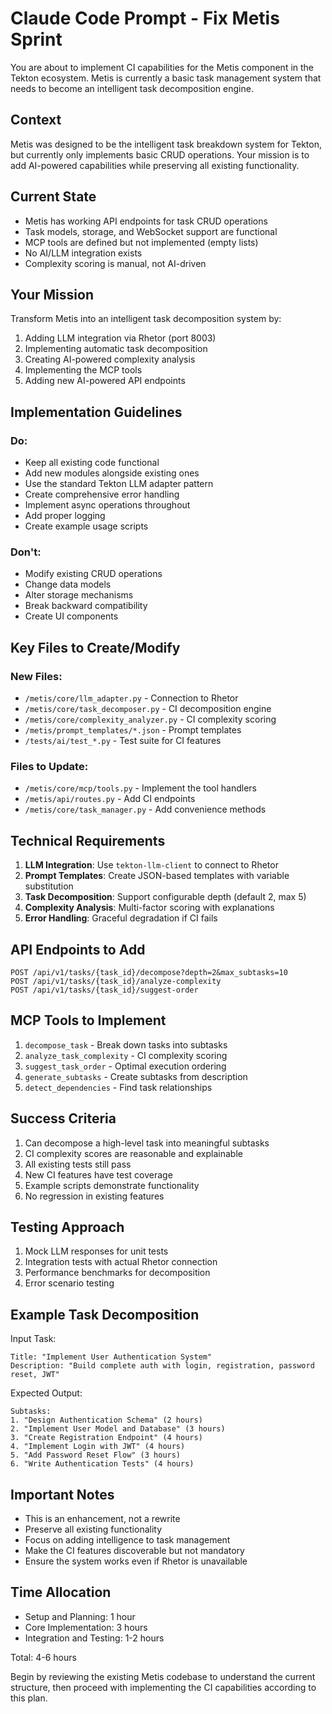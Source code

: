 # Claude Code Prompt - Fix Metis Sprint

You are about to implement CI capabilities for the Metis component in the Tekton ecosystem. Metis is currently a basic task management system that needs to become an intelligent task decomposition engine.

## Context

Metis was designed to be the intelligent task breakdown system for Tekton, but currently only implements basic CRUD operations. Your mission is to add AI-powered capabilities while preserving all existing functionality.

## Current State

- Metis has working API endpoints for task CRUD operations
- Task models, storage, and WebSocket support are functional
- MCP tools are defined but not implemented (empty lists)
- No AI/LLM integration exists
- Complexity scoring is manual, not AI-driven

## Your Mission

Transform Metis into an intelligent task decomposition system by:

1. Adding LLM integration via Rhetor (port 8003)
2. Implementing automatic task decomposition
3. Creating AI-powered complexity analysis
4. Implementing the MCP tools
5. Adding new AI-powered API endpoints

## Implementation Guidelines

### Do:
- Keep all existing code functional
- Add new modules alongside existing ones
- Use the standard Tekton LLM adapter pattern
- Create comprehensive error handling
- Implement async operations throughout
- Add proper logging
- Create example usage scripts

### Don't:
- Modify existing CRUD operations
- Change data models
- Alter storage mechanisms
- Break backward compatibility
- Create UI components

## Key Files to Create/Modify

### New Files:
- `/metis/core/llm_adapter.py` - Connection to Rhetor
- `/metis/core/task_decomposer.py` - CI decomposition engine
- `/metis/core/complexity_analyzer.py` - CI complexity scoring
- `/metis/prompt_templates/*.json` - Prompt templates
- `/tests/ai/test_*.py` - Test suite for CI features

### Files to Update:
- `/metis/core/mcp/tools.py` - Implement the tool handlers
- `/metis/api/routes.py` - Add CI endpoints
- `/metis/core/task_manager.py` - Add convenience methods

## Technical Requirements

1. **LLM Integration**: Use `tekton-llm-client` to connect to Rhetor
2. **Prompt Templates**: Create JSON-based templates with variable substitution
3. **Task Decomposition**: Support configurable depth (default 2, max 5)
4. **Complexity Analysis**: Multi-factor scoring with explanations
5. **Error Handling**: Graceful degradation if CI fails

## API Endpoints to Add

```
POST /api/v1/tasks/{task_id}/decompose?depth=2&max_subtasks=10
POST /api/v1/tasks/{task_id}/analyze-complexity
POST /api/v1/tasks/{task_id}/suggest-order
```

## MCP Tools to Implement

1. `decompose_task` - Break down tasks into subtasks
2. `analyze_task_complexity` - CI complexity scoring
3. `suggest_task_order` - Optimal execution ordering
4. `generate_subtasks` - Create subtasks from description
5. `detect_dependencies` - Find task relationships

## Success Criteria

1. Can decompose a high-level task into meaningful subtasks
2. CI complexity scores are reasonable and explainable
3. All existing tests still pass
4. New CI features have test coverage
5. Example scripts demonstrate functionality
6. No regression in existing features

## Testing Approach

1. Mock LLM responses for unit tests
2. Integration tests with actual Rhetor connection
3. Performance benchmarks for decomposition
4. Error scenario testing

## Example Task Decomposition

Input Task:
```
Title: "Implement User Authentication System"
Description: "Build complete auth with login, registration, password reset, JWT"
```

Expected Output:
```
Subtasks:
1. "Design Authentication Schema" (2 hours)
2. "Implement User Model and Database" (3 hours)
3. "Create Registration Endpoint" (4 hours)
4. "Implement Login with JWT" (4 hours)
5. "Add Password Reset Flow" (3 hours)
6. "Write Authentication Tests" (4 hours)
```

## Important Notes

- This is an enhancement, not a rewrite
- Preserve all existing functionality
- Focus on adding intelligence to task management
- Make the CI features discoverable but not mandatory
- Ensure the system works even if Rhetor is unavailable

## Time Allocation

- Setup and Planning: 1 hour
- Core Implementation: 3 hours
- Integration and Testing: 1-2 hours

Total: 4-6 hours

Begin by reviewing the existing Metis codebase to understand the current structure, then proceed with implementing the CI capabilities according to this plan.